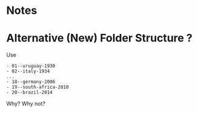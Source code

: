 # Notes


# Alternative (New) Folder Structure ?

Use

~~~
- 01--uruguay-1930
- 02--italy-1934
...
- 18--germany-2006
- 19--south-africa-2010
- 20--brazil-2014
~~~

Why? Why not?

